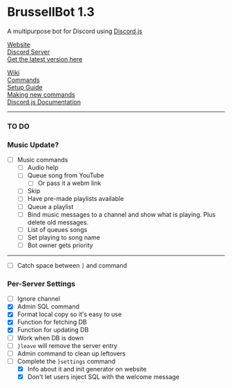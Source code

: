 # BrussellBot 1.3

A multipurpose bot for Discord using [Discord.js](https://github.com/hydrabolt/discord.js/)

[Website](http://brussell98.github.io/BrussellBot)   
[Discord Server](https://discord.gg/0kvLlwb7slG3XCCQ)   
[Get the latest version here](https://github.com/brussell98/BrussellBot/releases/latest)

[Wiki](https://github.com/brussell98/BrussellBot/wiki)   
[Commands](https://github.com/brussell98/BrussellBot/wiki/Commands)   
[Setup Guide](https://github.com/brussell98/BrussellBot/wiki/Setup-Guide)   
[Making new commands](https://github.com/brussell98/BrussellBot/wiki/New-Command-Guide)   
[Discord.js Documentation](http://discordjs.readthedocs.org/en/latest/)

---

### TO DO

### Music Update?

- [ ] Music commands
	- [ ] Audio help
	- [ ] Queue song from YouTube
		- [ ] Or pass it a webm link
	- [ ] Skip
	- [ ] Have pre-made playlists available
	- [ ] Queue a playlist
	- [ ] Bind music messages to a channel and show what is playing. Plus delete old messages.
	- [ ] List of queues songs
	- [ ] Set playing to song name
	- [ ] Bot owner gets priority

----

- [ ] Catch space between `]` and command

### Per-Server Settings

- [ ] Ignore channel
- [x] Admin SQL command
- [x] Format local copy so it's easy to use
- [x] Function for fetching DB
- [x] Function for updating DB
- [ ] Work when DB is down
- [ ] `}leave` will remove the server entry
- [ ] Admin command to clean up leftovers
- [ ] Complete the `}settings` command
	- [x] Info about it and init generator on website
	- [x] Don't let users inject SQL with the welcome message
